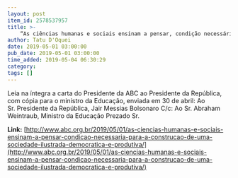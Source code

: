 ```yaml
---
layout: post
item_id: 2578537957
title: >-
    “As ciências humanas e sociais ensinam a pensar, condição necessária para a construção de uma sociedade ilustrada, democrática e produtiva
author: Tatu D'Oquei
date: 2019-05-01 03:00:00
pub_date: 2019-05-01 03:00:00
time_added: 2019-05-04 06:30:29
category: 
tags: []
---
```


Leia na íntegra a carta do Presidente da ABC ao Presidente da República, com cópia para o ministro da Educação, enviada em 30 de abril: Ao Sr. Presidente da República, Jair Messias Bolsonaro C/c: Ao Sr. Abraham Weintraub, Ministro da Educação Prezado Sr.

**Link:** [http://www.abc.org.br/2019/05/01/as-ciencias-humanas-e-sociais-ensinam-a-pensar-condicao-necessaria-para-a-construcao-de-uma-sociedade-ilustrada-democratica-e-produtiva/](http://www.abc.org.br/2019/05/01/as-ciencias-humanas-e-sociais-ensinam-a-pensar-condicao-necessaria-para-a-construcao-de-uma-sociedade-ilustrada-democratica-e-produtiva/)

